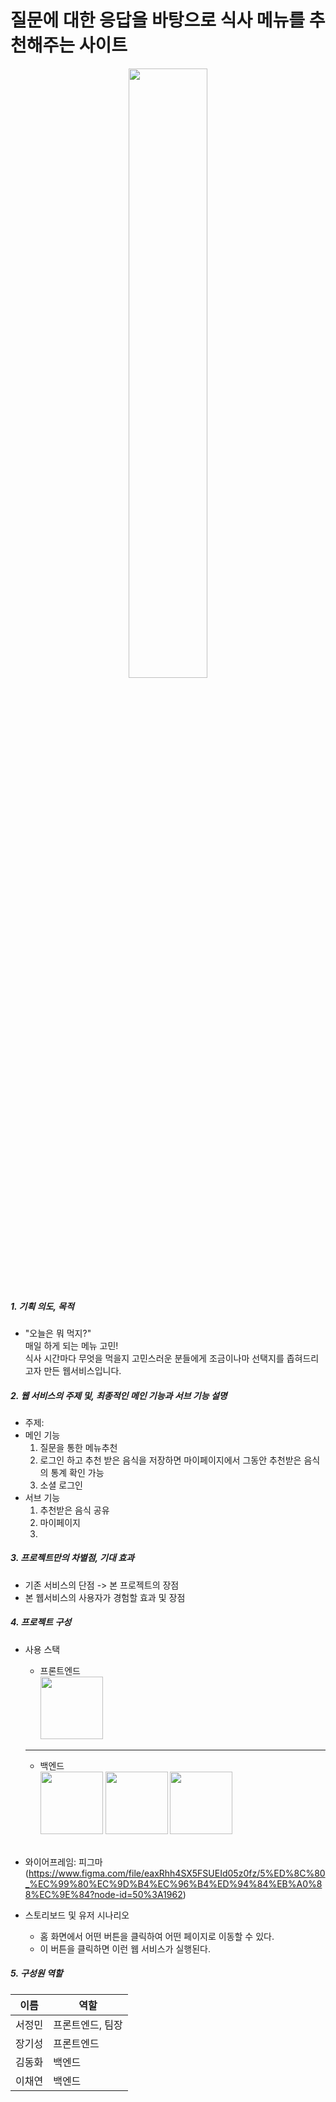 <h1>질문에 대한 응답을 바탕으로 식사 메뉴를 추천해주는 사이트 </h1>
<center> <img src="/uploads/3f9d84a536d18e0ae76520116d8942da/image.png" width="50%" height="50%"> </center>



##### 1. 기획 의도, 목적
- "오늘은 뭐 먹지?" <br>
매일 하게 되는 메뉴 고민! <br>
식사 시간마다 무엇을 먹을지 고민스러운 분들에게 조금이나마 선택지를 좁혀드리고자 만든 웹서비스입니다.

##### 2. 웹 서비스의 주제 및, 최종적인 메인 기능과 서브 기능 설명
- 주제: 
- 메인 기능
   1. 질문을 통한 메뉴추천
   2. 로그인 하고 추천 받은 음식을 저장하면 마이페이지에서 그동안 추천받은 음식의 통계 확인 가능
   3. 소셜 로그인
- 서브 기능
   1. 추천받은 음식 공유
   2. 마이페이지
   3.

##### 3. 프로젝트만의 차별점, 기대 효과
- 기존 서비스의 단점 -> 본 프로젝트의 장점
- 본 웹서비스의 사용자가 경험할 효과 및 장점

##### 4. 프로젝트 구성
- 사용 스택
  - 프론트엔드 <br>
    <img src="/uploads/dce74004fb755de752fcf17282070fc2/image.png" width="100" height="100">

   ***
  - 백엔드 <br>
 <img src="/uploads/5f9f94f9d796c9819f4fbc8660be8cc1/image.png" width="100" height="100"> <img src="/uploads/567daf0cc32690c11550bfdaca7d2a09/image.png" width="100" height="100"> <img src="/uploads/9fae9428dc189946ac1a5201ee7c2e39/image.png" width="100" height="100">
    <br>
    <br>

- 와이어프레임: 피그마 (https://www.figma.com/file/eaxRhh4SX5FSUEId05z0fz/5%ED%8C%80_%EC%99%80%EC%9D%B4%EC%96%B4%ED%94%84%EB%A0%88%EC%9E%84?node-id=50%3A1962)

- 스토리보드 및 유저 시나리오
  - 홈 화면에서 어떤 버튼을 클릭하여 어떤 페이지로 이동할 수 있다.
  - 이 버튼을 클릭하면 이런 웹 서비스가 실행된다.

##### 5. 구성원 역할


|  이름  |   역할   | 
| :------: | --------- |
| 서정민 | 프론트엔드, 팀장 |
| 장기성 | 프론트엔드 |
| 김동화 |   백엔드   |
| 이채연 |   백엔드   |
